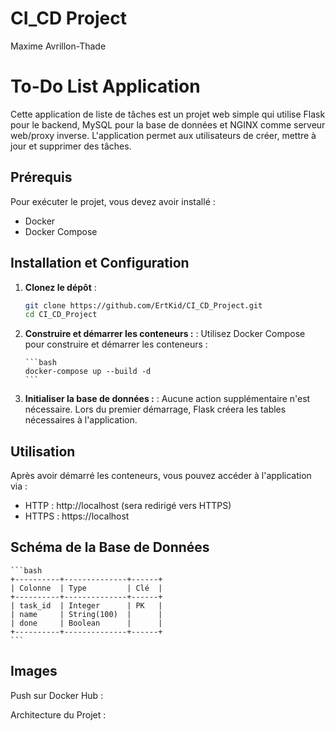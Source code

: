 # CI_CD Project

Maxime Avrillon-Thade

# To-Do List Application

Cette application de liste de tâches est un projet web simple qui utilise Flask pour le backend, MySQL pour la base de données et NGINX comme serveur web/proxy inverse. L'application permet aux utilisateurs de créer, mettre à jour et supprimer des tâches.

## Prérequis

Pour exécuter le projet, vous devez avoir installé :

- Docker
- Docker Compose

## Installation et Configuration

1.  **Clonez le dépôt** :

    ```bash
    git clone https://github.com/ErtKid/CI_CD_Project.git
    cd CI_CD_Project
    ```

2.  **Construire et démarrer les conteneurs :** :
    Utilisez Docker Compose pour construire et démarrer les conteneurs :

        ```bash
        docker-compose up --build -d
        ```

3.  **Initialiser la base de données :** :
    Aucune action supplémentaire n'est nécessaire. Lors du premier démarrage, Flask créera les tables nécessaires à l'application.

## Utilisation

Après avoir démarré les conteneurs, vous pouvez accéder à l'application via :

- HTTP : http://localhost (sera redirigé vers HTTPS)
- HTTPS : https://localhost

## Schéma de la Base de Données

    ```bash
    +----------+--------------+------+
    | Colonne  | Type         | Clé  |
    +----------+--------------+------+
    | task_id  | Integer      | PK   |
    | name     | String(100)  |      |
    | done     | Boolean      |      |
    +----------+--------------+------+
    ```

## Images

Push sur Docker Hub :

Architecture du Projet :
